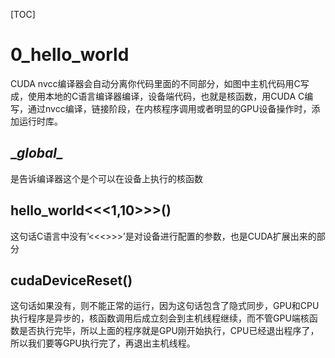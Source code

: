 [TOC]

# 0_hello_world
CUDA nvcc编译器会自动分离你代码里面的不同部分，如图中主机代码用C写成，使用本地的C语言编译器编译，设备端代码，也就是核函数，用CUDA C编写，通过nvcc编译，链接阶段，在内核程序调用或者明显的GPU设备操作时，添加运行时库。

## \__global\__
是告诉编译器这个是个可以在设备上执行的核函数

## hello_world<<<1,10>>>()
这句话C语言中没有’<<<>>>’是对设备进行配置的参数，也是CUDA扩展出来的部分

## cudaDeviceReset()
这句话如果没有，则不能正常的运行，因为这句话包含了隐式同步，GPU和CPU执行程序是异步的，核函数调用后成立刻会到主机线程继续，而不管GPU端核函数是否执行完毕，所以上面的程序就是GPU刚开始执行，CPU已经退出程序了，所以我们要等GPU执行完了，再退出主机线程。